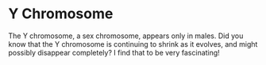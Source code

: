 # Y Chromosome

The Y chromosome, a sex chromosome, appears only in males. Did you know that the
Y chromosome is continuing to shrink as it evolves, and might possibly disappear
completely? I find that to be very fascinating!
